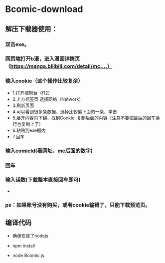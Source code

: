 # Bcomic-download

## 解压下载器使用：

### 双击exe。
### 网页端打开b漫，进入漫画详情页（https://manga.bilibili.com/detail/mc....）
### 输入cookie（这个操作比较复杂）
- 	1.打开控制台（f12）
- 	2.上方标签页 选择网络（Network）
- 	3.刷新页面
- 	4.可以看到很多条数据，选择比较偏下面的一条，单击
- 	5.展开内容向下翻，找到Cookie: 复制后面的内容（注意不要把最后的回车换行也复制上了）
- 	6.粘贴到exe框内
- 	7.回车
### 输入comicId(看网址，mc后面的数字)
### 回车
### 输入话数(下载整本直接回车即可)
- 
### ps：如果账号没有购买，或者cookie输错了，只能下载预览页。

## 编译代码
- 确保安装了nodejs

- npm install
- node Bcomic.js